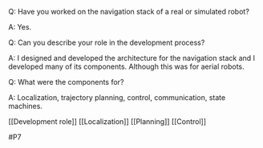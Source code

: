 Q: Have you worked on the navigation stack of a real or simulated robot?

A: Yes.

Q: Can you describe your role in the development process?

A: I designed and developed the architecture for the navigation stack and I developed many of its components. Although this was for aerial robots.

Q: What were the components for?

A: Localization, trajectory planning, control, communication, state machines.

[[Development role]]
[[Localization]]
[[Planning]]
[[Control]]

#P7